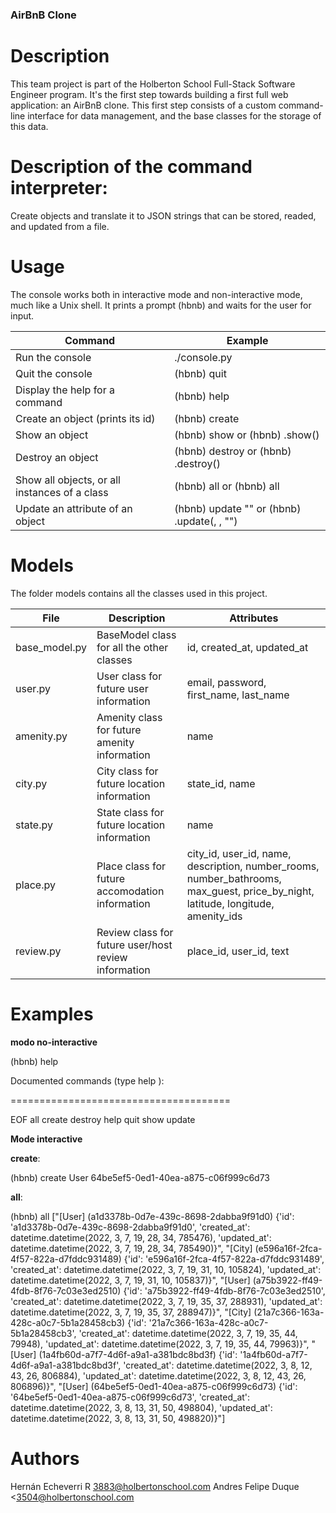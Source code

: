 ### AirBnB Clone

# Description
This team project is part of the Holberton School Full-Stack Software Engineer program. It's the first step towards building a first full web application: an AirBnB clone. This first step consists of a custom command-line interface for data management, and the base classes for the storage of this data.

# Description of the command interpreter:
Create objects and translate it to JSON strings that can be stored, readed, and updated from a file.

# Usage
The console works both in interactive mode and non-interactive mode, much like a Unix shell. It prints a prompt (hbnb) and waits for the user for input.

| Command| Example|
| ----- | ---- |
| Run the console | ./console.py |
| Quit the console | (hbnb) quit |
| Display the help for a command | (hbnb) help <command> |
| Create an object (prints its id) | (hbnb) create <class> |
| Show an object | (hbnb) show <class> <id> or (hbnb) <class>.show(<id>) |
| Destroy an object | (hbnb) destroy <class> <id> or (hbnb) <class>.destroy(<id>) |
| Show all objects, or all instances of a class | (hbnb) all or (hbnb) all <class> |
| Update an attribute of an object | (hbnb) update <class> <id> <attribute name> "<attribute value>" or (hbnb) <class>.update(<id>, <attribute name>, "<attribute value>") |

# Models

The folder models contains all the classes used in this project.

| File| Description| Attributes|
| ----- | ---- | ---- |
| base_model.py | BaseModel class for all the other classes | id, created_at, updated_at |
| user.py | User class for future user information | email, password, first_name, last_name |
| amenity.py | Amenity class for future amenity information | name |
| city.py | City class for future location information | state_id, name |
| state.py | State class for future location information | name |
| place.py | Place class for future accomodation information | city_id, user_id, name, description, number_rooms, number_bathrooms, max_guest, price_by_night, latitude, longitude, amenity_ids |
| review.py | Review class for future user/host review information | place_id, user_id, text |

# Examples
**modo no-interactive**

(hbnb) help

Documented commands (type help <topic>):

======================================

EOF  all  create  destroy  help  quit  show  update



**Mode interactive**

**create**:

(hbnb) create User
64be5ef5-0ed1-40ea-a875-c06f999c6d73

**all**:

(hbnb) all
["[User] (a1d3378b-0d7e-439c-8698-2dabba9f91d0) {'id': 'a1d3378b-0d7e-439c-8698-2dabba9f91d0', 'created_at': datetime.datetime(2022, 3, 7, 19, 28, 34, 785476), 'updated_at': datetime.datetime(2022, 3, 7, 19, 28, 34, 785490)}", "[City] (e596a16f-2fca-4f57-822a-d7fddc931489) {'id': 'e596a16f-2fca-4f57-822a-d7fddc931489', 'created_at': datetime.datetime(2022, 3, 7, 19, 31, 10, 105824), 'updated_at': datetime.datetime(2022, 3, 7, 19, 31, 10, 105837)}", "[User] (a75b3922-ff49-4fdb-8f76-7c03e3ed2510) {'id': 'a75b3922-ff49-4fdb-8f76-7c03e3ed2510', 'created_at': datetime.datetime(2022, 3, 7, 19, 35, 37, 288931), 'updated_at': datetime.datetime(2022, 3, 7, 19, 35, 37, 288947)}", "[City] (21a7c366-163a-428c-a0c7-5b1a28458cb3) {'id': '21a7c366-163a-428c-a0c7-5b1a28458cb3', 'created_at': datetime.datetime(2022, 3, 7, 19, 35, 44, 79948), 'updated_at': datetime.datetime(2022, 3, 7, 19, 35, 44, 79963)}", "[User] (1a4fb60d-a7f7-4d6f-a9a1-a381bdc8bd3f) {'id': '1a4fb60d-a7f7-4d6f-a9a1-a381bdc8bd3f', 'created_at': datetime.datetime(2022, 3, 8, 12, 43, 26, 806884), 'updated_at': datetime.datetime(2022, 3, 8, 12, 43, 26, 806896)}", "[User] (64be5ef5-0ed1-40ea-a875-c06f999c6d73) {'id': '64be5ef5-0ed1-40ea-a875-c06f999c6d73', 'created_at': datetime.datetime(2022, 3, 8, 13, 31, 50, 498804), 'updated_at': datetime.datetime(2022, 3, 8, 13, 31, 50, 498820)}"]

# Authors

Hernán Echeverri R <3883@holbertonschool.com>
Andres Felipe Duque <3504@holbertonschool.com